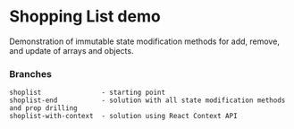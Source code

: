 # Shopping List demo

Demonstration of immutable state modification methods for add, remove, and update of arrays and objects.

### Branches

```
shoplist               - starting point
shoplist-end           - solution with all state modification methods and prop drilling
shoplist-with-context  - solution using React Context API
```


